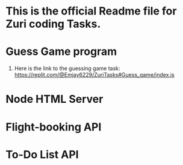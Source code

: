 # This is the official Readme file for Zuri coding Tasks.

# Guess Game program
1. Here is the link to the guessing game task: https://replit.com/@Emjay6229/ZuriTasks#Guess_game/index.js

# Node HTML Server

# Flight-booking API

# To-Do List API
